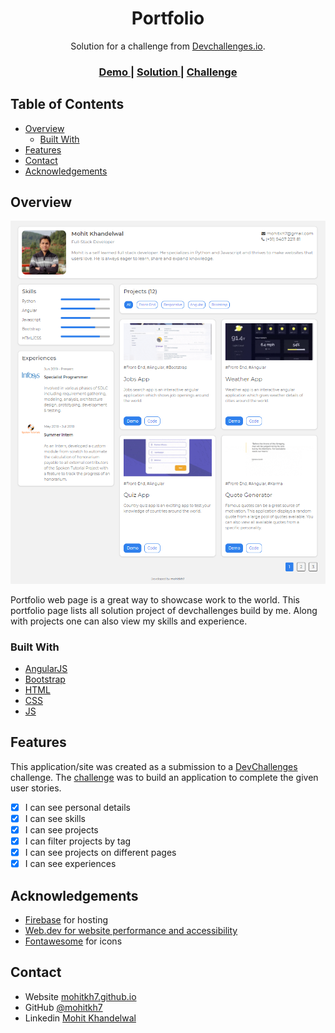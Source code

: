 <!-- Please update value in the {}  -->

<h1 align="center">Portfolio</h1>

<div align="center">
   Solution for a challenge from  <a href="http://devchallenges.io" target="_blank">Devchallenges.io</a>.
</div>

<div align="center">
  <h3>
    <a href="https://mohitkh7-devchallenge-solution.web.app/responsive-web-developer/challenge8-portfolio">
      Demo
    </a>
    <span> | </span>
    <a href="https://github.com/mohitkh7/devchallenges-solution/tree/master/responsive-web-developer/challenge8-portfolio">
      Solution
    </a>
    <span> | </span>
    <a href="https://devchallenges.io/challenges/5ZnOYsSXM24JWnCsNFlt">
      Challenge
    </a>
  </h3>
</div>

<!-- TABLE OF CONTENTS -->

## Table of Contents

- [Overview](#overview)
  - [Built With](#built-with)
- [Features](#features)
- [Contact](#contact)
- [Acknowledgements](#acknowledgements)

<!-- OVERVIEW -->

## Overview

![screenshot](./screenshots/demo-screenshot.PNG)

Portfolio web page is a great way to showcase work to the world. This portfolio page lists all solution project of devchallenges build by me. Along with projects one can also view my skills and experience.

### Built With

<!-- This section should list any major frameworks that you built your project using. Here are a few examples.-->
- [AngularJS](https://angularjs.org/)
- [Bootstrap](https://getbootstrap.com/)
- [HTML](https://developer.mozilla.org/en-US/docs/Web/HTML)
- [CSS](https://developer.mozilla.org/en-US/docs/Web/CSS)
- [JS](https://developer.mozilla.org/en-US/docs/Web/Javascript)

## Features

<!-- List the features of your application or follow the template. Don't share the figma file here :) -->

This application/site was created as a submission to a [DevChallenges](https://devchallenges.io/challenges) challenge. The [challenge](https://devchallenges.io/challenges/5ZnOYsSXM24JWnCsNFlt) was to build an application to complete the given user stories.

- [X] I can see personal details
- [X] I can see skills
- [X] I can see projects
- [X] I can filter projects by tag
- [X] I can see projects on different pages
- [X] I can see experiences

## Acknowledgements

<!-- This section should list any articles or add-ons/plugins that helps you to complete the project. This is optional but it will help you in the future. For example: -->

- [Firebase](https://firebase.google.com/) for hosting
- [Web.dev for website performance and accessibility](https://web.dev/measure/)
- [Fontawesome](https://fontawesome.com/v4.7/) for icons

## Contact

- Website [mohitkh7.github.io](http://mohitkh7.github.io/)
- GitHub [@mohitkh7](https://github.com/mohitkh7)
- Linkedin [Mohit Khandelwal](https://www.linkedin.com/in/mohitkh7)
